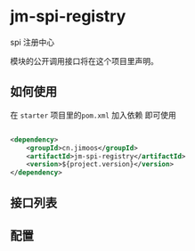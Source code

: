 # jm-spi-registry

spi 注册中心

模块的公开调用接口将在这个项目里声明。

## 如何使用

在 `starter` 项目里的`pom.xml` 加入依赖 即可使用

```xml

<dependency>
    <groupId>cn.jimoos</groupId>
    <artifactId>jm-spi-registry</artifactId>
    <version>${project.version}</version>
</dependency>
```

## 接口列表

## 配置